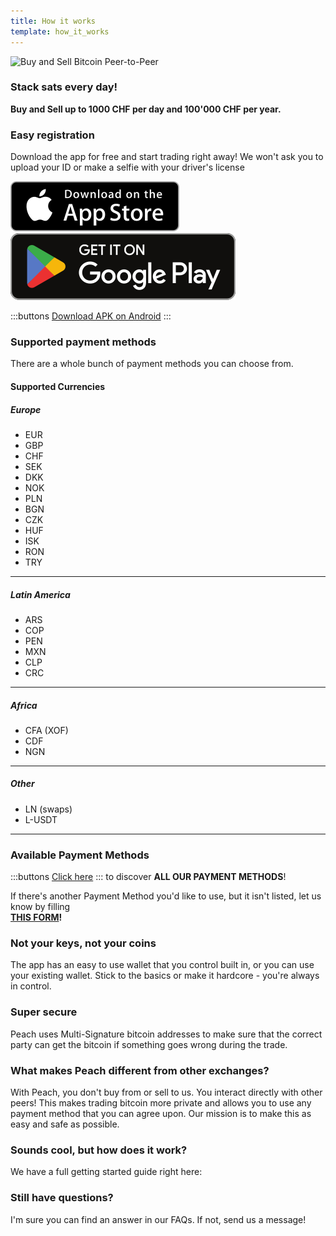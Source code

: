 ```yaml
---
title: How it works
template: how_it_works
---
```


<!--[teaser]-->

![Buy and Sell Bitcoin Peer-to-Peer](/img/how-it-works/buy-and-sell-bitcoin-peer-to-peer.png)

### Stack sats <span>every day</span>!

**Buy and Sell up to 1000 CHF per day and 100'000 CHF per year.**

<!--[easy_registration]-->

### Easy registration

Download the app for free and start trading right away! We won't ask you to upload your ID or make a selfie with your driver's license

<div>
  <div class="md:flex items-end">
    <a href="https://testflight.apple.com/join/wfSPFEWG"><img class="h-180px md:h-90px" src="/img/home/download-on-the-app-store.svg" alt="Download on the Apple Store"></a>
    <a class="md:ml-4" href="https://play.google.com/store/apps/details?id=com.peachbitcoin.peach.mainnet"><img class="h-180px md:h-90px" src="/img/home/get-it-on-google-play.svg" alt="Get it on Google Play"></a>
  </div>

:::buttons
[Download APK on Android](/apk/)
:::

</div>

<!--[payment_methods]-->

### Supported payment methods

There are a whole bunch of payment methods you can choose from.<br>

#### Supported Currencies

##### Europe

- EUR
- GBP
- CHF
- SEK
- DKK
- NOK
- PLN
- BGN
- CZK
- HUF
- ISK
- RON
- TRY

---

##### Latin America

- ARS
- COP
- PEN
- MXN
- CLP
- CRC

---

##### Africa

- CFA (XOF)
- CDF
- NGN

---

##### Other

- LN (swaps)
- L-USDT

---

### Available Payment Methods

:::buttons
[Click here](https://docs.google.com/spreadsheets/d/1uqotdlQ1woALJnsLOJMwe21J4KvTvv3cnEqERqCUicg/?usp=sharing)
:::
to discover **ALL OUR PAYMENT METHODS**!

If there's another Payment Method you'd like to use, but it isn't listed, let us know by filling
<br>
**[THIS FORM](https://ncxldazr6m4.typeform.com/to/SJljDnae)!**

<!--[self_custody]-->

### Not your keys, not your coins

The app has an easy to use wallet that you control built in, or you can use your existing wallet. Stick to the basics or make it hardcore - you're always in control.

<!--[security]-->

### Super secure

Peach uses Multi-Signature bitcoin addresses to make sure that the correct party can get the bitcoin if something goes wrong during the trade.

<!--[difference]-->

### What makes Peach different from other exchanges?

With Peach, you don't buy from or sell to us.
You interact directly with other peers!
This makes trading bitcoin more private and allows you to use any payment method that you can agree upon.
Our mission is to make this as easy and safe as possible.

<!--[sounds_cool]-->

### Sounds cool, but how does it work?

We have a full getting started guide right here:

<!--[questions]-->

### Still have questions?

I'm sure you can find an answer in our FAQs.
If not, send us a message!
